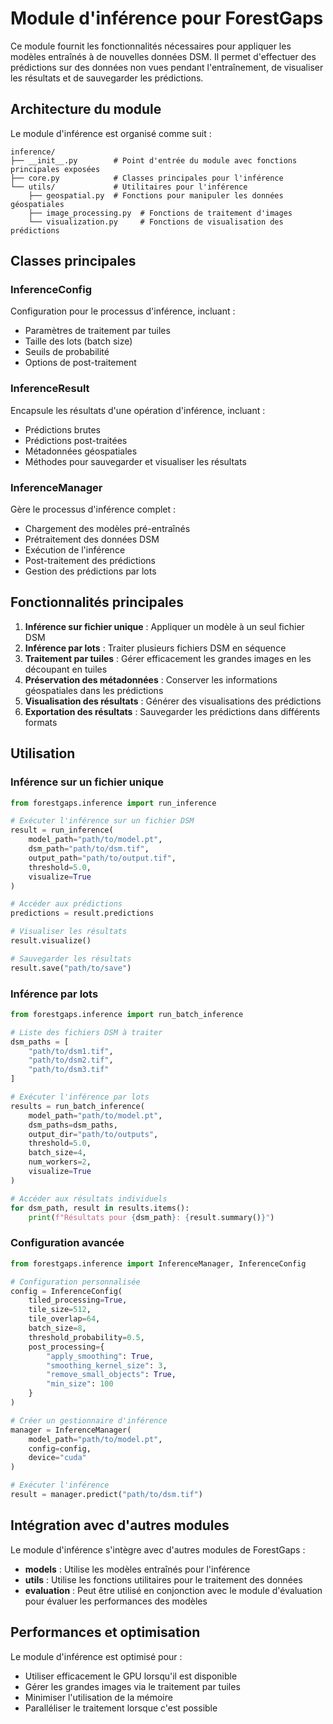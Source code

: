 # Module d'inférence pour ForestGaps

Ce module fournit les fonctionnalités nécessaires pour appliquer les modèles entraînés à de nouvelles données DSM. Il permet d'effectuer des prédictions sur des données non vues pendant l'entraînement, de visualiser les résultats et de sauvegarder les prédictions.

## Architecture du module

Le module d'inférence est organisé comme suit :

```
inference/
├── __init__.py        # Point d'entrée du module avec fonctions principales exposées
├── core.py            # Classes principales pour l'inférence
└── utils/             # Utilitaires pour l'inférence
    ├── geospatial.py  # Fonctions pour manipuler les données géospatiales
    ├── image_processing.py  # Fonctions de traitement d'images
    └── visualization.py     # Fonctions de visualisation des prédictions
```

## Classes principales

### InferenceConfig

Configuration pour le processus d'inférence, incluant :
- Paramètres de traitement par tuiles
- Taille des lots (batch size)
- Seuils de probabilité
- Options de post-traitement

### InferenceResult

Encapsule les résultats d'une opération d'inférence, incluant :
- Prédictions brutes
- Prédictions post-traitées
- Métadonnées géospatiales
- Méthodes pour sauvegarder et visualiser les résultats

### InferenceManager

Gère le processus d'inférence complet :
- Chargement des modèles pré-entraînés
- Prétraitement des données DSM
- Exécution de l'inférence
- Post-traitement des prédictions
- Gestion des prédictions par lots

## Fonctionnalités principales

1. **Inférence sur fichier unique** : Appliquer un modèle à un seul fichier DSM
2. **Inférence par lots** : Traiter plusieurs fichiers DSM en séquence
3. **Traitement par tuiles** : Gérer efficacement les grandes images en les découpant en tuiles
4. **Préservation des métadonnées** : Conserver les informations géospatiales dans les prédictions
5. **Visualisation des résultats** : Générer des visualisations des prédictions
6. **Exportation des résultats** : Sauvegarder les prédictions dans différents formats

## Utilisation

### Inférence sur un fichier unique

```python
from forestgaps.inference import run_inference

# Exécuter l'inférence sur un fichier DSM
result = run_inference(
    model_path="path/to/model.pt",
    dsm_path="path/to/dsm.tif",
    output_path="path/to/output.tif",
    threshold=5.0,
    visualize=True
)

# Accéder aux prédictions
predictions = result.predictions

# Visualiser les résultats
result.visualize()

# Sauvegarder les résultats
result.save("path/to/save")
```

### Inférence par lots

```python
from forestgaps.inference import run_batch_inference

# Liste des fichiers DSM à traiter
dsm_paths = [
    "path/to/dsm1.tif",
    "path/to/dsm2.tif",
    "path/to/dsm3.tif"
]

# Exécuter l'inférence par lots
results = run_batch_inference(
    model_path="path/to/model.pt",
    dsm_paths=dsm_paths,
    output_dir="path/to/outputs",
    threshold=5.0,
    batch_size=4,
    num_workers=2,
    visualize=True
)

# Accéder aux résultats individuels
for dsm_path, result in results.items():
    print(f"Résultats pour {dsm_path}: {result.summary()}")
```

### Configuration avancée

```python
from forestgaps.inference import InferenceManager, InferenceConfig

# Configuration personnalisée
config = InferenceConfig(
    tiled_processing=True,
    tile_size=512,
    tile_overlap=64,
    batch_size=8,
    threshold_probability=0.5,
    post_processing={
        "apply_smoothing": True,
        "smoothing_kernel_size": 3,
        "remove_small_objects": True,
        "min_size": 100
    }
)

# Créer un gestionnaire d'inférence
manager = InferenceManager(
    model_path="path/to/model.pt",
    config=config,
    device="cuda"
)

# Exécuter l'inférence
result = manager.predict("path/to/dsm.tif")
```

## Intégration avec d'autres modules

Le module d'inférence s'intègre avec d'autres modules de ForestGaps :

- **models** : Utilise les modèles entraînés pour l'inférence
- **utils** : Utilise les fonctions utilitaires pour le traitement des données
- **evaluation** : Peut être utilisé en conjonction avec le module d'évaluation pour évaluer les performances des modèles

## Performances et optimisation

Le module d'inférence est optimisé pour :

- Utiliser efficacement le GPU lorsqu'il est disponible
- Gérer les grandes images via le traitement par tuiles
- Minimiser l'utilisation de la mémoire
- Paralléliser le traitement lorsque c'est possible 